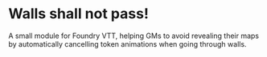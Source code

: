 # Walls shall not pass!
A small module for Foundry VTT, helping GMs to avoid revealing their maps by automatically cancelling token animations when going through walls.
